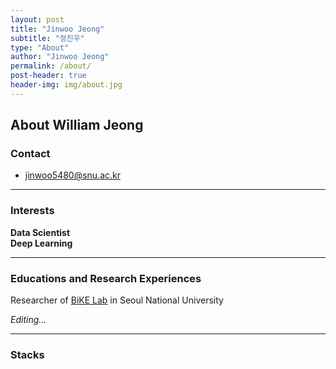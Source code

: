```yaml
---
layout: post
title: "Jinwoo Jeong"
subtitle: "정진우"
type: "About"
author: "Jinwoo Jeong"
permalink: /about/
post-header: true
header-img: img/about.jpg
---
```


## About William Jeong

### Contact

- [jinwoo5480@snu.ac.kr](mailto:jinwoo5480@snu.ac.kr)

---------

### Interests

**Data Scientist**<br />
**Deep Learning**

--------

### Educations and Research Experiences

Researcher of  [BiKE Lab]( http://bike.snu.ac.kr/ ) in Seoul National University

*Editing...*

---------------

### Stacks

<a frameborder="0" data-theme="dark" data-layers="1,2,3,4" data-stack-embed="true" href="https://embed.stackshare.io/stacks/embed/ff1a6df2d7d2aecdf0351d73b6540f"/></a><script async src="https://cdn1.stackshare.io/javascripts/client-code.js" charset="utf-8"></script>